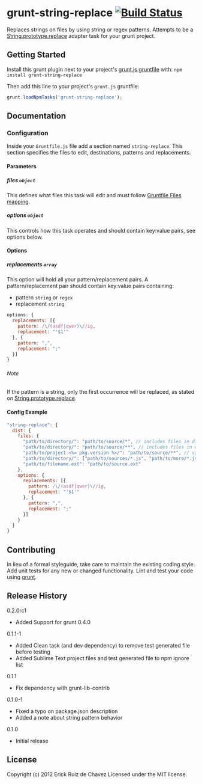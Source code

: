 # grunt-string-replace [![Build Status](https://secure.travis-ci.org/erickrdch/grunt-string-replace.png?branch=master)](https://travis-ci.org/erickrdch/grunt-string-replace)

Replaces strings on files by using string or regex patterns. Attempts to be a [String.prototype.replace](http://www.ecma-international.org/ecma-262/5.1/#sec-15.5.4.11) adapter task for your grunt project.

## Getting Started
Install this grunt plugin next to your project's [grunt.js gruntfile][getting_started] with: `npm install grunt-string-replace`

Then add this line to your project's `grunt.js` gruntfile:

```javascript
grunt.loadNpmTasks('grunt-string-replace');
```

[grunt]: http://gruntjs.com/
[getting_started]: https://github.com/gruntjs/grunt/blob/master/docs/getting_started.md

## Documentation

### Configuration

Inside your `Gruntfile.js` file add a section named `string-replace`. This section specifies the files to edit, destinations, patterns and replacements.

#### Parameters

##### files ```object```

This defines what files this task will edit and must follow [Gruntfile Files mapping](https://github.com/gruntjs/grunt/wiki/Configuring-tasks).

##### options ```object```

This controls how this task operates and should contain key:value pairs, see options below.

#### Options

##### replacements ```array```

This option will hold all your pattern/replacement pairs. A pattern/replacement pair should contain key:value pairs containing:

* pattern ```string``` or ```regex```
* replacement ```string```

``` javascript
options: {
  replacements: [{
    pattern: /\/(asdf|qwer)\//ig,
    replacement: "'$1'"
  }, {
    pattern: ",",
    replacement: ";"
  }]
}
```

###### Note

If the pattern is a string, only the first occurrence will be replaced, as stated on [String.prototype.replace](http://www.ecma-international.org/ecma-262/5.1/#sec-15.5.4.11).

#### Config Example

``` javascript
"string-replace": {
  dist: {
    files: {
      "path/to/directory/": "path/to/source/*", // includes files in dir
      "path/to/directory/": "path/to/source/**", // includes files in dir and subdirs
      "path/to/project-<%= pkg.version %>/": "path/to/source/**", // variables in destination
      "path/to/directory/": ["path/to/sources/*.js", "path/to/more/*.js"], // include JS files in two diff dirs
      "path/to/filename.ext": "path/to/source.ext"
    },
    options: {
      replacements: [{
        pattern: /\/(asdf|qwer)\//ig,
        replacement: "'$1'"
      }, {
        pattern: ",",
        replacement: ";"
      }]
    }
  }
}
```

## Contributing
In lieu of a formal styleguide, take care to maintain the existing coding style. Add unit tests for any new or changed functionality. Lint and test your code using [grunt][grunt].

## Release History
0.2.0rc1
  - Added Support for grunt 0.4.0

0.1.1-1
  - Added Clean task (and dev dependency) to remove test generated file before testing
  - Added Sublime Text project files and test generated file to npm ignore list

0.1.1
  - Fix dependency with grunt-lib-contrib

0.1.0-1
  - Fixed a typo on package.json description
  - Added a note about string pattern behavior

0.1.0
  - Initial release

## License
Copyright (c) 2012 Erick Ruiz de Chavez
Licensed under the MIT license.
